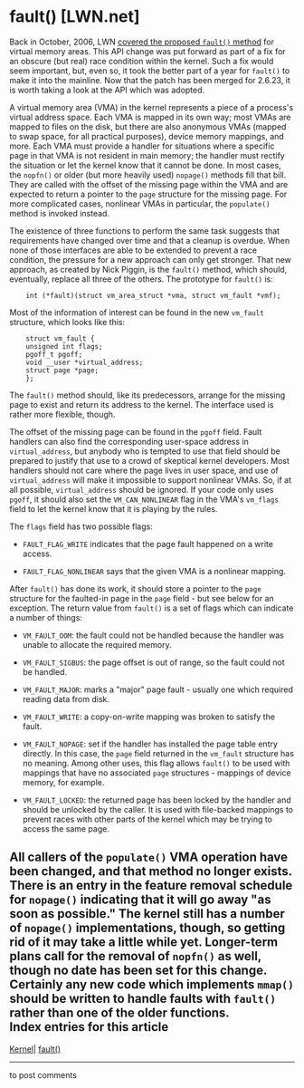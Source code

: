 # fault() [LWN.net]

Back in October, 2006, LWN [covered the proposed `fault()` method](http://lwn.net/Articles/203725/) for virtual memory areas. This API change was put forward as part of a fix for an obscure (but real) race condition within the kernel. Such a fix would seem important, but, even so, it took the better part of a year for `fault()` to make it into the mainline. Now that the patch has been merged for 2.6.23, it is worth taking a look at the API which was adopted. 

A virtual memory area (VMA) in the kernel represents a piece of a process's virtual address space. Each VMA is mapped in its own way; most VMAs are mapped to files on the disk, but there are also anonymous VMAs (mapped to swap space, for all practical purposes), device memory mappings, and more. Each VMA must provide a handler for situations where a specific page in that VMA is not resident in main memory; the handler must rectify the situation or let the kernel know that it cannot be done. In most cases, the `nopfn()` or older (but more heavily used) `nopage()` methods fill that bill. They are called with the offset of the missing page within the VMA and are expected to return a pointer to the `page` structure for the missing page. For more complicated cases, nonlinear VMAs in particular, the `populate()` method is invoked instead. 

The existence of three functions to perform the same task suggests that requirements have changed over time and that a cleanup is overdue. When none of those interfaces are able to be extended to prevent a race condition, the pressure for a new approach can only get stronger. That new approach, as created by Nick Piggin, is the `fault()` method, which should, eventually, replace all three of the others. The prototype for `fault()` is: 
    
    
        int (*fault)(struct vm_area_struct *vma, struct vm_fault *vmf);
    

Most of the information of interest can be found in the new `vm_fault` structure, which looks like this: 
    
    
        struct vm_fault {
    	unsigned int flags;
    	pgoff_t pgoff;
    	void __user *virtual_address;
    	struct page *page;
        };
    

The `fault()` method should, like its predecessors, arrange for the missing page to exist and return its address to the kernel. The interface used is rather more flexible, though. 

The offset of the missing page can be found in the `pgoff` field. Fault handlers can also find the corresponding user-space address in `virtual_address`, but anybody who is tempted to use that field should be prepared to justify that use to a crowd of skeptical kernel developers. Most handlers should not care where the page lives in user space, and use of `virtual_address` will make it impossible to support nonlinear VMAs. So, if at all possible, `virtual_address` should be ignored. If your code only uses `pgoff`, it should also set the `VM_CAN_NONLINEAR` flag in the VMA's `vm_flags` field to let the kernel know that it is playing by the rules. 

The `flags` field has two possible flags: 

  * `FAULT_FLAG_WRITE` indicates that the page fault happened on a write access. 

  * `FAULT_FLAG_NONLINEAR` says that the given VMA is a nonlinear mapping. 




After `fault()` has done its work, it should store a pointer to the `page` structure for the faulted-in page in the `page` field \- but see below for an exception. The return value from `fault()` is a set of flags which can indicate a number of things: 

  * `VM_FAULT_OOM`: the fault could not be handled because the handler was unable to allocate the required memory. 

  * `VM_FAULT_SIGBUS`: the page offset is out of range, so the fault could not be handled. 

  * `VM_FAULT_MAJOR`: marks a "major" page fault - usually one which required reading data from disk. 

  * `VM_FAULT_WRITE`: a copy-on-write mapping was broken to satisfy the fault. 

  * `VM_FAULT_NOPAGE`: set if the handler has installed the page table entry directly. In this case, the `page` field returned in the `vm_fault` structure has no meaning. Among other uses, this flag allows `fault()` to be used with mappings that have no associated `page` structures - mappings of device memory, for example. 

  * `VM_FAULT_LOCKED`: the returned page has been locked by the handler and should be unlocked by the caller. It is used with file-backed mappings to prevent races with other parts of the kernel which may be trying to access the same page. 




All callers of the `populate()` VMA operation have been changed, and that method no longer exists. There is an entry in the feature removal schedule for `nopage()` indicating that it will go away "as soon as possible." The kernel still has a number of `nopage()` implementations, though, so getting rid of it may take a little while yet. Longer-term plans call for the removal of `nopfn()` as well, though no date has been set for this change. Certainly any new code which implements `mmap()` should be written to handle faults with `fault()` rather than one of the older functions.  
Index entries for this article  
---  
[Kernel](/Kernel/Index)| [fault()](/Kernel/Index#fault)  
  


* * *

to post comments 
